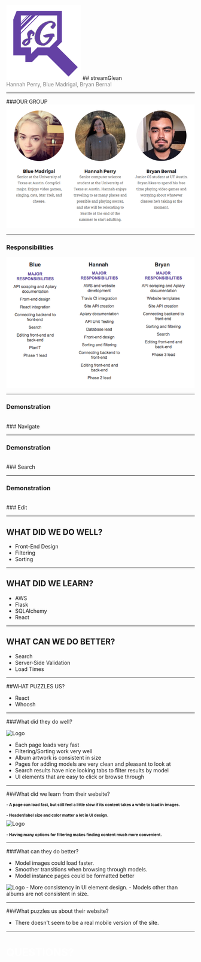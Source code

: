 
<img src="static/img/LOGOSMALLER.png">
## streamGlean
<br>
<span style="color:gray">Hannah Perry, Blue Madrigal, Bryan Bernal</span>

---

###OUR GROUP
<img src="static/img/ourteam.png">

---

### Responsibilities
<img src="static/img/responsibilities.png">

---

### <b>Demonstration</b>
<br>
### Navigate
<br>

---

### <b>Demonstration</b>
<br>
### Search
<br>

---

### <b>Demonstration</b>
<br>
### Edit
<br>

---

## <span>WHAT DID WE DO WELL?</span>

- Front-End Design
- Filtering
- Sorting

---

## <span>WHAT DID WE LEARN?</span>

- AWS
- Flask
- SQLAlchemy
- React

---

## <span>WHAT CAN WE DO BETTER?</span>

- Search
- Server-Side Validation
- Load Times

---

##<span>WHAT PUZZLES US?</span>

- React
- Whoosh

---

###What did they do well?

<img src="http://i.imgur.com/EwTQTN8.png" alt="Logo" style="width: 200px;"/>

- Each page loads very fast
- Filtering/Sorting work very well
- Album artwork is consistent in size
- Pages for adding models are very clean and pleasant to look at
- Search results have nice looking tabs to filter results by model
- UI elements that are easy to click or browse through


---

###What did we learn from their website?

<h1 style="font-size:75%;">- A page can load fast, but still feel a little slow if its content takes a while to load in images.</h1>
<h1 style="font-size:75%;">- Header/label size and color matter a lot in UI design.</h1>
<img src="http://i.imgur.com/DLL3Wzf.png" alt="Logo" style="width: 120px;"/>

<h1 style="font-size:75%;">- Having many options for filtering makes finding content much more convenient.</h1>

---

###What can they do better?

- Model images could load faster.
- Smoother transitions when browsing through models.
- Model instance pages could be formatted better
<img src="http://i.imgur.com/Nlm7AgV.jpg" alt="Logo" style="width: 300px;"/>
- More consistency in UI element design.
- Models other than albums are not consistent in size.

---

###What puzzles us about their website?

- There doesn't seem to be a real mobile version of the site.

---

# <span style="color: white; text-transform: none">QUESTIONS?</span>
